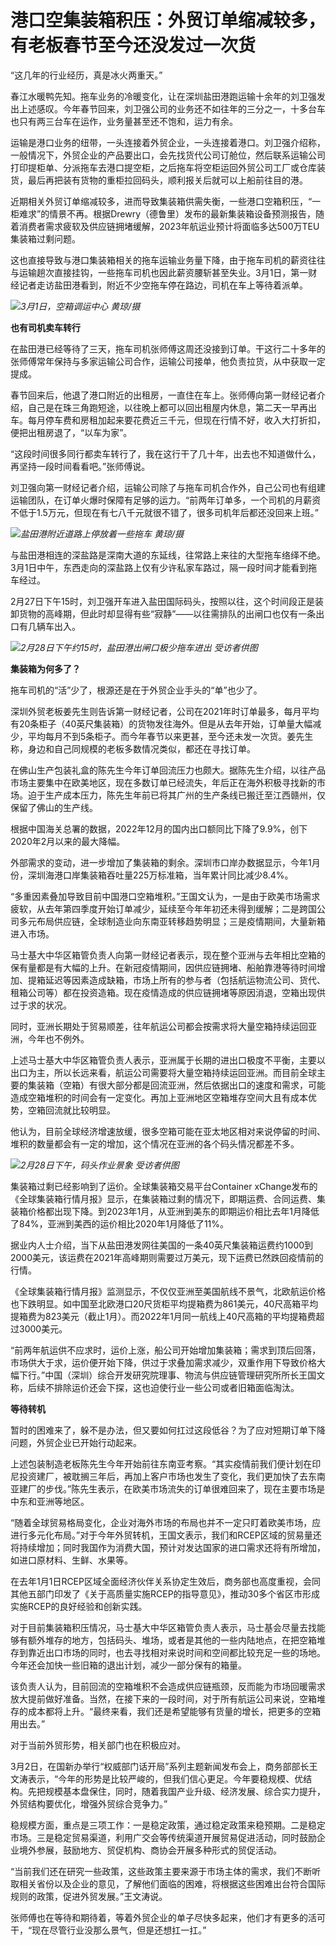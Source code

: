 # 港口空集装箱积压：外贸订单缩减较多，有老板春节至今还没发过一次货

“这几年的行业经历，真是冰火两重天。”

春江水暖鸭先知。拖车业务的冷暖变化，让在深圳盐田港跑运输十余年的刘卫强发出上述感叹。今年春节回来，刘卫强公司的业务还不如往年的三分之一，十多台车也只有两三台车在运作，业务量甚至还不饱和，运力有余。

运输是港口业务的纽带，一头连接着外贸企业，一头连接着港口。刘卫强介绍称，一般情况下，外贸企业的产品要出口，会先找货代公司订舱位，然后联系运输公司打印提柜单、分派拖车去港口提空柜，之后拖车将空柜运回外贸公司工厂或仓库装货，最后再把装有货物的重柜拉回码头，顺利报关后就可以上船前往目的港。

近期相关外贸订单缩减较多，进而导致集装箱供需失衡，一些港口空箱积压，“一柜难求”的情景不再。根据Drewry（德鲁里）发布的最新集装箱设备预测报告，随着消费者需求疲软及供应链拥堵缓解，2023年航运业预计将面临多达500万TEU集装箱过剩问题。

这也直接导致与港口集装箱相关的拖车运输业务量下降，由于拖车司机的薪资往往与运输趟次直接挂钩，一些拖车司机也因此薪资腰斩甚至失业。3月1日，第一财经记者走访盐田港看到，附近不少空拖车停在路边，司机在车上等待着派单。

![](https://inews.gtimg.com/om_bt/Oudf29ahbQTZtP2Bjp2IKwZQbh9AAEzUkSB5EcfAayMLsAA/1000)_3月1日，空箱调运中心
黄琼/摄_

**也有司机卖车转行**

在盐田港已经等待了三天，拖车司机张师傅这周还没接到订单。干这行二十多年的张师傅常年保持与多家运输公司合作，运输公司接单，他负责拉货，从中获取一定提成。

春节回来后，他退了港口附近的出租房，一直住在车上。张师傅向第一财经记者介绍，自己是在珠三角跑短途，以往晚上都可以回出租屋内休息，第二天一早再出车。每月停车费和房租加起来要花费近三千元，但现在行情不好，收入大打折扣，便把出租房退了，“以车为家”。

“这段时间很多同行都卖车转行了，我在这行干了几十年，出去也不知道做什么，再坚持一段时间看看吧。”张师傅说。

刘卫强向第一财经记者介绍，运输公司除了与拖车司机合作外，自己公司也有组建运输团队，在订单火爆时保障有足够的运力。“前两年订单多，一个司机的月薪资不低于1.5万元，但现在有七八千元就很不错了，很多司机年后都还没回来上班。”

![](https://inews.gtimg.com/om_bt/Oh8c3oTYCQDzefM9Dk6IDADwR9xAOLrCQigfsq753yWZ4AA/1000)_盐田港附近道路上停放着一些拖车
黄琼/摄_

与盐田港相连的深盐路是深南大道的东延线，往常路上来往的大型拖车络绎不绝。3月1日中午，东西走向的深盐路上仅有少许私家车路过，隔一段时间才能看到拖车经过。

2月27日下午15时，刘卫强开车进入盐田国际码头，按照以往，这个时间段正是装卸货物的高峰期，但此时却显得有些“寂静”——以往需排队的出闸口也仅有一条出口有几辆车出入。

![](https://inews.gtimg.com/om_bt/OxP7FkCYg0OEW345UhuAFx4z1KwHoAgplXX945WqEgCDgAA/1000)_2月28日下午约15时，盐田港出闸口极少拖车进出
受访者供图_

**集装箱为何多了？**

拖车司机的“活”少了，根源还是在于外贸企业手头的“单”也少了。

深圳外贸老板姜先生则告诉第一财经记者，公司在2021年时订单最多，每月平均有20条柜子（40英尺集装箱）的货物发往海外。但是从去年开始，订单量大幅减少，平均每月不到5条柜子。而今年春节以来更甚，至今还未发一次货。姜先生称，身边和自己同规模的老板多数情况类似，都还在寻找订单。

在佛山生产包装礼盒的陈先生今年订单回流压力也颇大。据陈先生介绍，以往产品市场主要集中在欧美地区，现在多数订单已经流失，年后正在海外积极寻找新的市场。迫于生产成本压力，陈先生年前已将其广州的生产条线已搬迁至江西赣州，仅保留了佛山的生产线。

根据中国海关总署的数据，2022年12月的国内出口额同比下降了9.9%，创下2020年2月以来的最大降幅。

外部需求的变动，进一步增加了集装箱的剩余。深圳市口岸办数据显示，今年1月份，深圳海港口岸集装箱吞吐量225万标准箱，当年累计同比减少8.4%。

“多重因素叠加导致目前中国港口空箱堆积。”王国文认为，一是由于欧美市场需求疲软，从去年第四季度开始订单减少，延续至今年年初还未得到缓解；二是跨国公司多元布局供应链，全球制造业向东南亚转移趋势明显；三是疫情期间，大量新箱进入市场。

马士基大中华区箱管负责人向第一财经记者表示，现在整个亚洲与去年相比空箱的保有量都是有大幅的上升。在新冠疫情期间，因供应链拥堵、船舶靠港等待时间增加、提箱延迟等因素造成缺箱，市场上所有的参与者（包括航运物流公司、货代、租箱公司等）都在投资造箱。现在疫情造成的供应链拥堵等原因消退，空箱出现供过于求的状况。

同时，亚洲长期处于贸易顺差，往年航运公司都会按需求将大量空箱持续运回亚洲，今年也不例外。

上述马士基大中华区箱管负责人表示，亚洲属于长期的进出口极度不平衡，主要以出口为主，所以长远来看，航运公司需要将大量空箱持续运回亚洲。而目前全球主要的集装箱（空箱）有很大部分都是回流亚洲，然后依据出口的速度和需求，可能造成空箱堆积的时间会有一定变化。再加上亚洲地区空箱堆存空间大且有成本优势，空箱回流就比较明显。

他认为，目前全球经济增速放缓，很多空箱可能在亚太地区相对来说停留的时间、堆积的数量都会有一定的增加，这个情况在亚洲的各个码头情况都差不多。

![](https://inews.gtimg.com/om_bt/O0QaAD7jOIvH7oxbusyoSxhPt5-Fa8qpM-q21v7EtM36wAA/1000)_2月28日下午，码头作业景象
受访者供图_

集装箱过剩已经影响到了运价。全球集装箱交易平台Container
xChange发布的《全球集装箱行情月报》显示，在集装箱过剩的情况下，即期运费、合同运费、集装箱价格都出现下降。到2023年1月，从亚洲到美东的即期运价相比去年1月降低了84%，亚洲到美西的运价相比2020年1月降低了11%。

据业内人士介绍，当下从盐田港发网往美国的一条40英尺集装箱运费约1000到2000美元，该运费在2021年高峰期则需要过万美元，现下运费已然跌回疫情前的行情。

《全球集装箱行情月报》监测显示，不仅仅亚洲至美国航线不景气，北欧航运价格也下跌明显。如中国至北欧港口20尺货柜平均提箱费为861美元，40尺高箱平均提箱费为823美元（截止1月）。而2022年1月同一航线上40尺高箱的平均提箱费超过3000美元。

“前两年航运供不应求时，运价上涨，船公司开始增加集装箱；需求到顶后回落，市场供大于求，运价便开始下降，供过于求叠加需求减少，双重作用下导致价格大幅下行。”中国（深圳）综合开发研究院理事、物流与供应链管理研究所所长王国文称，后续不排除运价还会下探，这也迫使行业一些公司或者旧箱面临淘汰。

**等待转机**

暂时的困难来了，躲不是办法，但又要如何扛过这段低谷？为了应对短期订单下降问题，外贸企业已开始行动起来。

上述包装制造老板陈先生今年开始前往东南亚考察。“其实疫情前我们便计划在印尼投资建厂，被耽搁三年后，再加上客户市场也发生了变化，我们更加快了去东南亚建厂的步伐。”陈先生表示，在欧美市场流失的订单很难回来了，现在主要市场是中东和亚洲等地区。

“随着全球贸易格局变化，企业对海外市场的布局也并不一定只盯着欧美市场，应进行多元化布局。”对于今年外贸转机，王国文表示，我们和RCEP区域的贸易量还将持续增加；同时我国作为消费大国，预计对发达国家的进口需求还将有所增加，如进口原材料、生鲜、水果等。

在去年1月1日RCEP区域全面经济伙伴关系协定生效后，商务部也高度重视，会同其他五部门印发了《关于高质量实施RCEP的指导意见》，推动30多个省区市形成实施RCEP的良好经验和创新实践。

对于目前集装箱积压情况，马士基大中华区箱管负责人表示，马士基会尽量去找能够有额外堆存的地方，包括码头、堆场，或者是其他的一些内陆地点，在把空箱堆存到靠近出口市场的同时，也去寻找相对来说时间和空间都比较充足一些的场地。今年还会加快一些旧箱的退出计划，减少一部分保有的箱量。

该负责人认为，目前回流的空箱堆积不会造成供应链瓶颈，反而能为市场回暖需求放大提前做好准备。当然，在接下来的一段时间，对于所有航运公司来说，空箱堆存的成本都将上升。“最终来看，我们还是希望能够有货量的增长，把更多的空箱用出去。”

对于当前外贸形势，相关部门也在积极应对。

3月2日，在国新办举行“权威部门话开局”系列主题新闻发布会上，商务部部长王文涛表示，“今年的形势是比较严峻的，但我们信心更足。今年要稳规模、优结构。先把规模基本盘保住，同时，随着我国产业升级、经济发展、综合实力提升，外贸结构要优化，增强外贸综合竞争力。”

稳规模方面，重点是三项工作：一是稳定政策，通过稳定政策来稳预期。二是稳定市场。三是稳定贸易渠道，利用广交会等传统渠道开展贸易促进活动，同时鼓励企业境外参展，鼓励地方、贸促机构、商协会开展多种形式的贸促活动。

“当前我们还在研究一些政策，这些政策主要来源于市场主体的需求，我们不断听取相关省份以及企业的意见，了解他们面临的困难，将根据这些困难出台符合国际规则的政策，促进外贸发展。”王文涛说。

张师傅也在等待和期待着，等着外贸企业的单子尽快多起来，他们才有更多的活可干，“现在尽管行业没那么景气，但是还想扛一扛。”

